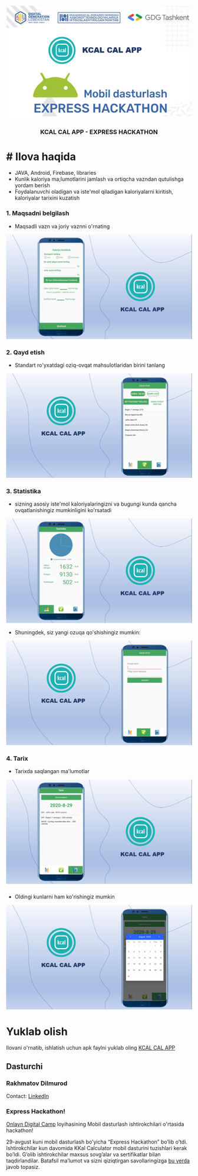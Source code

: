 <!-- PROJECT LOGO -->
<br />
<p align="center">
  <a href="https://github.com/rd20020301/ccal_cal_app">
    <img src="images/logo.png">
  </a>

  <h3 align="center">KCAL CAL APP - EXPRESS HACKATHON</h3>
</p>




# # Ilova haqida

- JAVA, Android, Firebase, libraries
- Kunlik kaloriya ma;lumotlarini jamlash va ortiqcha vazndan qutulishga yordam berish
- Foydalanuvchi oladigan va iste'mol qiladigan kaloriyalarni kiritish, kaloriyalar tarixini kuzatish



### 1. Maqsadni belgilash

- Maqsadli vazn va joriy vaznni o'rnating

![settingtarget](images/settingtarget.png)



### 2. Qayd etish

- Standart ro'yxatdagi oziq-ovqat mahsulotlaridan birini tanlang

![eat](images/eat.png)


### 3. Statistika

- sizning asosiy iste'mol kaloriyalaringizni va bugungi kunda qancha ovqatlanishingiz mumkinligini ko'rsatadi

![overview](images/overview.png)




- Shuningdek, siz yangi ozuqa qo'shishingiz mumkin:

![add](images/add.png)



### 4. Tarix

- Tarixda saqlangan ma'lumotlar

![history](images/history.png)

### 

- Oldingi kunlarni ham ko'rishingiz mumkin

![calendar](images/calendar.png)


# Yuklab olish
Ilovani o'rnatib, ishlatish uchun apk faylni yuklab oling [KCAL CAL APP](images/app-debug)

## Dasturchi

### Rakhmatov Dilmurod
Contact: [LinkedIn](https://www.linkedin.com/in/dilmurod-rakhmatov-ba215a174/)

### Express Hackathon!
[Onlayn Digital Camp](http://camp.digitalgeneration.uz/) loyihasining Mobil dasturlash ishtirokchilari o'rtasida hackathon!

29-avgust kuni mobil dasturlash bo’yicha “Express Hackathon” bo’lib o’tdi. Ishtirokchilar kun davomida KKal Calculator mobil dasturini tuzishlari kerak bo’ldi. G’olib ishtirokchilar maxsus sovg’alar va sertifikatlar bilan taqdirlandilar. Batafsil ma’lumot va sizni qiziqtirgan savollaringizga [bu yerda](https://t.me/digitalgeneration_uz/520) javob topasiz.


